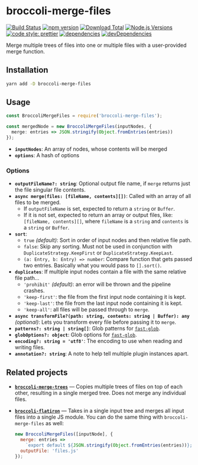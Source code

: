 # broccoli-merge-files

[![Build Status](https://travis-ci.org/buschtoens/broccoli-merge-files.svg)](https://travis-ci.org/buschtoens/broccoli-merge-files)
[![npm version](https://badge.fury.io/js/broccoli-merge-files.svg)](http://badge.fury.io/js/broccoli-merge-files)
[![Download Total](https://img.shields.io/npm/dt/broccoli-merge-files.svg)](http://badge.fury.io/js/broccoli-merge-files)
[![Node.js Versions](https://img.shields.io/badge/Node.js%20Versions-%5E10.1.0-blue.svg?logo=Node.js)](https://travis-ci.org/buschtoens/broccoli-merge-files)
[![code style: prettier](https://img.shields.io/badge/code_style-prettier-ff69b4.svg)](https://github.com/prettier/prettier)
[![dependencies](https://img.shields.io/david/buschtoens/broccoli-merge-files.svg)](https://david-dm.org/buschtoens/broccoli-merge-files)
[![devDependencies](https://img.shields.io/david/dev/buschtoens/broccoli-merge-files.svg)](https://david-dm.org/buschtoens/broccoli-merge-files)

Merge multiple trees of files into one or multiple files with a user-provided
merge function.

## Installation

```bash
yarn add -D broccoli-merge-files
```

## Usage

```ts
const BroccoliMergeFiles = require('broccoli-merge-files');

const mergedNode = new BroccoliMergeFiles(inputNodes, {
  merge: entries => JSON.stringify(Object.fromEntries(entries))
});
```

- **`inputNodes`**: An array of nodes, whose contents will be merged
- **`options`**: A hash of options

### Options

- **`outputFileName?: string`**: Optional output file name, if `merge` returns
  just the file singular file contents.
- **`async merge(files: [fileName, contents][])`**: Called with an array of all
  files to be merged.
  - If `outputFileName` is set, expected to return a `string` or `Buffer`.
  - If it is not set, expected to return an array or output files, like:
    `[fileName, contents][]`, where `fileName` is a `string` and `contents` is a
    `string` or `Buffer`.
- **`sort`**:
  - `true` _(default)_: Sort in order of input nodes and then relative file
    path.
  - `false`: Skip any sorting. Must not be used in conjunction with
    `DuplicateStrategy.KeepFirst` or `DuplicateStrategy.KeepLast`.
  - `(a: Entry, b: Entry) => number`: Compare function that gets
    passed two entries. Basically what you would pass to `[].sort()`.
- **`duplicates`**: If multiple input nodes contain a file with the same
  relative file path...
  - `'prohibit'` _(default)_: an error will be thrown and the pipeline crashes.
  - `'keep-first'`: the file from the first input node containing it is kept.
  - `'keep-last'`: the file from the last input node containing it is kept.
  - `'keep-all'`: all files will be passed through to `merge`.
- **`async transformFile?(path: string, contents: string | Buffer): any`**
  _(optional)_: Lets you transform every file before passing it to `merge`.
- **`patterns?: string | string[]`**: Glob patterns for
  [`fast-glob`](https://github.com/mrmlnc/fast-glob/#patterns).
- **`globOptions?: object`**: Glob options for
  [`fast-glob`](https://github.com/mrmlnc/fast-glob/#options-1).
- **`encoding?: string = 'utf8'`**: The encoding to use when reading and writing
  files.
- **`annotation?: string`**: A note to help tell multiple plugin instances apart.

## Related projects

- **[`broccoli-merge-trees`](https://github.com/broccolijs/broccoli-merge-trees)**
  — Copies multiple trees of files on top of each other, resulting in a single
  merged tree. Does not merge any individual files.
- **[`broccoli-flatiron`](https://github.com/buschtoens/broccoli-flatiron)**
  — Takes in a single input tree and merges all input files into a single JS
  module. You can do the same thing with `broccoli-merge-files` as well:

  ```js
  new BroccoliMergeFiles([inputNode], {
    merge: entries =>
      `export default ${JSON.stringify(Object.fromEntries(entries))};`,
    outputFile: 'files.js'
  });
  ```
